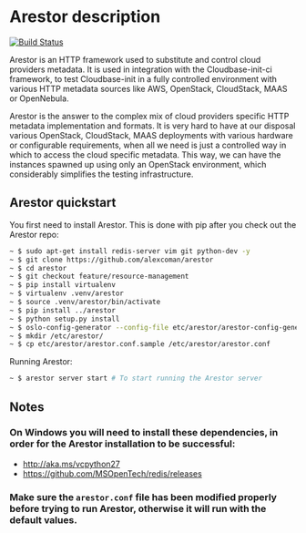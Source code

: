 
# Arestor description

[![Build Status](https://travis-ci.org/cloudbase/arestor.svg?branch=master)](https://travis-ci.org/cloudbase/arestor)

Arestor is an HTTP framework used to substitute and control cloud providers metadata.
It is used in integration with the Cloudbase-init-ci framework, to test Cloudbase-init in a fully controlled environment with various HTTP metadata sources like AWS, OpenStack, CloudStack, MAAS or OpenNebula.

Arestor is the answer to the complex mix of cloud providers specific HTTP metadata implementation and formats.  It is very hard to have at our disposal various OpenStack, CloudStack, MAAS deployments with various hardware or configurable requirements, when all we need is just a controlled way in which to access the cloud specific metadata. This way, we can have the instances spawned up using only an OpenStack environment, which considerably simplifies the testing infrastructure. 


## Arestor quickstart

You first need to install Arestor. This is done with pip after you check out the Arestor repo:
```bash
~ $ sudo apt-get install redis-server vim git python-dev -y
~ $ git clone https://github.com/alexcoman/arestor
~ $ cd arestor
~ $ git checkout feature/resource-management
~ $ pip install virtualenv
~ $ virtualenv .venv/arestor
~ $ source .venv/arestor/bin/activate
~ $ pip install ../arestor
~ $ python setup.py install
~ $ oslo-config-generator --config-file etc/arestor/arestor-config-generator.conf
~ $ mkdir /etc/arestor/
~ $ cp etc/arestor/arestor.conf.sample /etc/arestor/arestor.conf
```

Running Arestor: 
```bash
~ $ arestor server start # To start running the Arestor server

```

## Notes
### On Windows you will need to install these dependencies, in order for the Arestor installation to be successful: 
* http://aka.ms/vcpython27
* https://github.com/MSOpenTech/redis/releases

### Make sure the `arestor.conf` file has been modified properly before trying to run Arestor, otherwise it will run with the default values.
